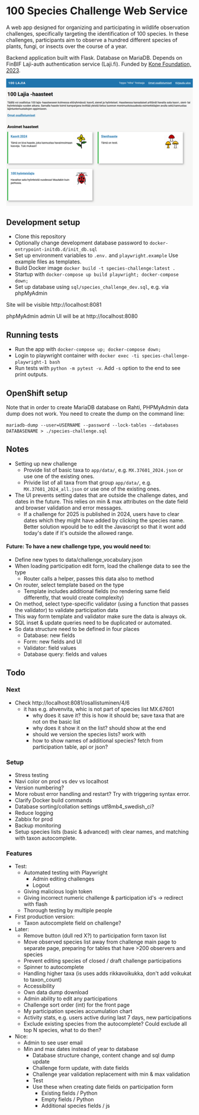 # 100 Species Challenge Web Service

A web app designed for organizing and participating in wildlife observation challenges, specifically targeting the identification of 100 species. In these challenges, participants aim to observe a hundred different species of plants, fungi, or insects over the course of a year.

Backend application built with Flask. Database on MariaDB. Depends on FinBIF Laji-auth authentication service (Laji.fi). Funded by [Kone Foundation, 2023](https://koneensaatio.fi/en/grants-and-residencies/sata-lajia-haaste-2/).

![alt text](./app/static/screencapture.png)

## Development setup

- Clone this repository
- Optionally change development database password to `docker-entrypoint-initdb.d/init_db.sql`
- Set up environment variables to `.env.` and `playwright.example` Use example files as templates.
- Build Docker image `docker build -t species-challenge:latest .`
- Startup with `docker-compose up build playwright; docker-compose down;`
- Set up database using `sql/species_challenge_dev.sql`, e.g. via phpMyAdmin

Site will be visible http://localhost:8081

phpMyAdmin admin UI will be at http://localhost:8080 

## Running tests

- Run the app with `docker-compose up; docker-compose down;`
- Login to playwright container with `docker exec -ti species-challenge-playwright-1 bash`
- Run tests with `python -m pytest -v`. Add `-s` option to the end to see print outputs.

## OpenShift setup

Note that in order to create MariaDB database on Rahti, PHPMyAdmin data dump does not work. You need to create the dump on the command line:

    mariadb-dump --user=USERNAME --password --lock-tables --databases DATABASENAME > ./species-challenge.sql


## Notes

- Setting up new challenge
    - Provide list of basic taxa to `app/data/`, e.g. `MX.37601_2024.json` or use one of the existing ones.
    - Privide list of all taxa from that group `app/data/`, e.g. `MX.37601_2024_all.json` or use one of the existing ones.
- The UI prevents setting dates that are outside the challenge dates, and dates in the future. This relies on min & max attributes on the date field and browser validation and error messages.
    - If a challenge for 2025 is published in 2024, users have to clear dates which they might have added by clicking the species name. Better solution wpould be to edit the Javascript so that it wont add today's date if it's outside the allowed range.


#### Future: To have a new challenge type, you would need to:

- Define new types to data/challenge_vocabulary.json
- When loading participation edit form, load the challenge data to see the type
    - Router calls a helper, passes this data also to method
- On router, select template based on the type
    - Template includes additional fields (no rendering same field differently, that would create complexity)
- On method, select type-specific validator (using a function that passes the validator) to validate participation data
- This way form template and validator make sure the data is always ok.
- SQL inset & update queries need to be duplicated or automated.
- So data structure need to be defined in four places
    - Database: new fields
    - Form: new fields and UI
    - Validator: field values
    - Database query: fields and values


## Todo

### Next

- Check http://localhost:8081/osallistuminen/4/6
    - it has e.g. ahvenvita, whic is not part of species list MX.67601
        - why does it save it? this is how it should be; save taxa that are not on the basic list
        - why does it show it on the list? should show at the end
        - should we version the species lists? work with 
        - how to show names of additional species? fetch from participation table, api or json?

### Setup

- Stress testing
- Navi color on prod vs dev vs localhost
- Version numbering?
- More robust error handling and restart? Try with triggering syntax error.
- Clarify Docker build commands
- Database sorting/collation settings utf8mb4_swedish_ci?
- Reduce logging
- Zabbix for prod
- Backup monitoring
- Setup species lists (basic & advanced) with clear names, and matching with taxon autocomplete.

### Features

- Test:
    - Automated testing with Playwright
        - Admin editing challenges
        - Logout
    - Giving malicious login token
    - Giving incorrect numeric challenge & participation id's -> redirect with flash
    - Thorough testing by multiple people
- First production version:
    - Taxon autocomplete field on challenge?
- Later:
    - Remove button (dull red X?) to participation form taxon list
    - Move observed species list away from challenge main page to separate page, preparing for tables that have >200 observers and species 
    - Prevent editing species of closed / draft challenge participations
    - Spinner to autocomplete
    - Handling higher taxa (is uses adds rikkavoikukka, don't add voikukat to taxon_count)
    - Accessibility
    - Own data dump download
    - Admin ability to edit any participations
    - Challenge sort order (int) for the front page
    - My participation species accumulation chart
    - Activity stats, e.g. users active during last 7 days, new participations
    - Exclude existing species from the autocomplete? Could exclude all top N species, what to do then?
- Nice:
    - Admin to see user email
    - Min and max dates instead of year to database
        - Database structure change, content change and sql dump update
        - Challenge form update, with date fields
        - Challenge year validation replacement with min & max validation
        - Test
        - Use these when creating date fields on participation form
            - Existing fields / Python
            - Empty fields / Python
            - Additional species fields / js
